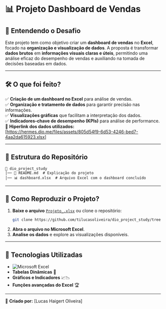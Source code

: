# 📊 Projeto Dashboard de Vendas

## 📌 Entendendo o Desafio
Este projeto tem como objetivo criar um **dashboard de vendas** no **Excel**, focado na **organização e visualização de dados**. A proposta é transformar **dados brutos** em **informações visuais claras e úteis**, permitindo uma análise eficaz do desempenho de vendas e auxiliando na tomada de decisões baseadas em dados.

---

## 🛠 O que foi feito?
✅ **Criação de um dashboard no Excel** para análise de vendas.  
✅ **Organização e tratamento de dados** para garantir precisão nas informações.  
✅ **Visualizações gráficas** que facilitam a interpretação dos dados.  
✅ **Indicadores-chave de desempenho (KPIs)** para análise de performance.  
🔗 **Hiperlink dos dados utilizados:** [https://hermes.dio.me/files/assets/805d54f9-6d53-4246-bed7-4aa2da615923.xlsx]

---

## 📂 Estrutura do Repositório
```
📁 dio_project_study
│── 📄 README.md  # Explicação do projeto
│── 📊 dashboard.xlsx  # Arquivo Excel com o dashboard concluído
```

---

## 🔧 Como Reproduzir o Projeto?
1. **Baixe o arquivo** [`Projeto_.xlsx`](https://github.com/tilucasoliveira/dio_project_study/blob/main/Projeto_.xlsx) ou clone o repositório:
   ```sh
   git clone https://github.com/tilucasoliveira/dio_project_study/tree/main/dashboard-vendas.git
   ```
2. **Abra o arquivo no Microsoft Excel**.
3. **Analise os dados** e explore as visualizações disponíveis.

---

## 🚀 Tecnologias Utilizadas 
- ![Microsoft Excel](https://img.shields.io/badge/Microsoft_Excel-217346?style=for-the-badge&logo=microsoft-excel&logoColor=white)
- **Tabelas Dinâmicas** 🔄
- **Gráficos e Indicadores** 📈📉
- **Funções avançadas do Excel** 🏆

---
📌 **Criado por:** [Lucas Haigert Oliveira]


